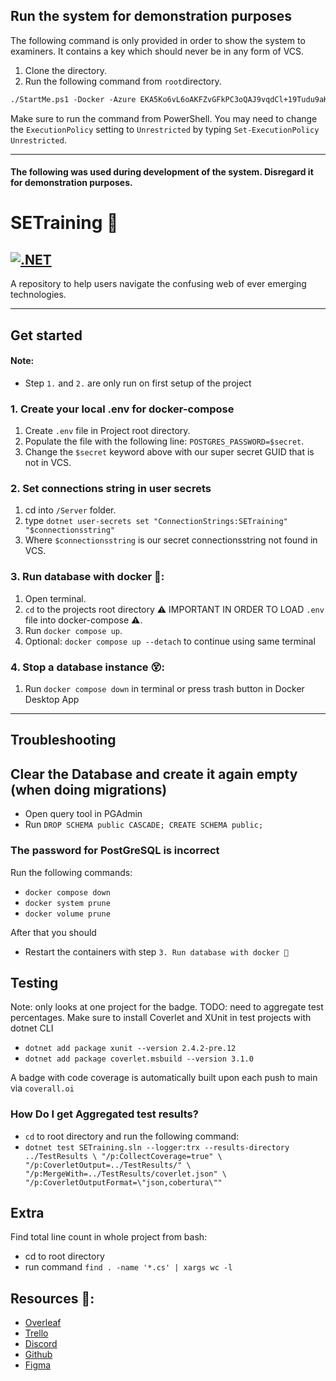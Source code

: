 ## Run the system for demonstration purposes

The following command is only provided in order to show the system to examiners. It contains a key which should never be in any form of VCS.
1. Clone the directory.
2. Run the following command from `root`directory.
```markdown
./StartMe.ps1 -Docker -Azure EKA5Ko6vL6oAKFZvGFkPC3oQAJ9vqdCl+19Tudu9aKx5UXDs4eWHKPmF9Ob1h5kZ2XZ1qT6uMMyQsTbEgSkTTQ== 
```
Make sure to run the command from PowerShell. You may need to change the `ExecutionPolicy` setting to `Unrestricted` by typing `Set-ExecutionPolicy Unrestricted`.

-----

#### The following was used during development of the system. Disregard it for demonstration purposes.
# SETraining 🏃
[![.NET](https://github.com/MLFlexer/SETraining/actions/workflows/dotnet.yml/badge.svg?branch=main)](https://github.com/MLFlexer/SETraining/actions/workflows/dotnet.yml)
---------

A repository to help users navigate the confusing web of ever emerging technologies.

________

## Get started 

#### Note:
- Step `1.` and `2.` are only run on first setup of the project

### 1. Create your local .env for docker-compose
1. Create `.env` file in Project root directory.
2. Populate the file with the following line: `POSTGRES_PASSWORD=$secret`.
3. Change the `$secret` keyword above with our super secret GUID that is not in VCS.

### 2. Set connections string in user secrets 
1. cd into `/Server` folder.
2. type `dotnet user-secrets set "ConnectionStrings:SETraining" "$connectionsstring"`
3. Where `$connectionsstring` is our secret connectionsstring not found in VCS.

### 3. Run database with docker 🐳:
1. Open terminal.
2. `cd` to the projects root directory ⚠️ IMPORTANT IN ORDER TO LOAD `.env` file into docker-compose ⚠️.
3. Run `docker compose up`.
4. Optional: `docker compose up --detach` to continue using same terminal

### 4. Stop a database instance 😵:
1. Run `docker compose down` in terminal or press trash button in Docker Desktop App
_____

## Troubleshooting

## Clear the Database and create it again empty (when doing migrations)
- Open query tool in PGAdmin
- Run `DROP SCHEMA public CASCADE;
CREATE SCHEMA public;`

### The password for PostGreSQL is incorrect
Run the following commands:
- `docker compose down`
- `docker system prune`
- `docker volume prune`

After that you should 
- Restart the containers with step `3. Run database with docker 🐳`


## Testing

Note: only looks at one project for the badge. TODO: need to aggregate test percentages.
Make sure to install Coverlet and XUnit in test projects with dotnet CLI
- `dotnet add package xunit --version 2.4.2-pre.12`
- `dotnet add package coverlet.msbuild --version 3.1.0`

A badge with code coverage is automatically built upon each push to main via `coverall.oi`

### How Do I get Aggregated test results? 
- `cd` to root directory and run the following command: 
- `dotnet test SETraining.sln --logger:trx --results-directory ../TestResults \
  "/p:CollectCoverage=true" \
  "/p:CoverletOutput=../TestResults/" \
  "/p:MergeWith=../TestResults/coverlet.json" \
  "/p:CoverletOutputFormat=\"json,cobertura\"" `

## Extra 
Find total line count in whole project from bash:
- cd to root directory 
- run command `find . -name '*.cs' | xargs wc -l`

## Resources 🔗:
- [Overleaf](https://www.overleaf.com/9249462866zsfhsbjmvxmg)
- [Trello](https://trello.com/invite/b/C1tRzypF/1aef96c54dce7720d977a2b082b4ba0e/bdsa-project)
- [Discord](https://discord.gg/vGYScYvGRj)
- [Github](https://github.com/MLFlexer/BDSAProject)
- [Figma](https://www.figma.com/file/JwxyhxTZZtYT2hkQBury1o/UI-BDSA)
